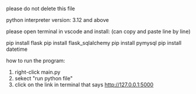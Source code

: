 please do not delete this file

python interpreter version: 3.12 and above

please open terminal in vscode and install: (can copy and paste line by line)

pip install flask
pip install flask_sqlalchemy
pip install pymysql
pip install datetime

how to run the program: 
1. right-click main.py
2. sekect "run python file"
3. click on the link in terminal that says http://127.0.0.1:5000 
